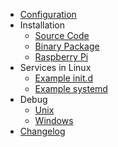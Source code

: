 - [Configuration](/en/setup/config.md)
- Installation
  - [Source Code](/en/setup/sources_install.md)
  - [Binary Package](/en/setup/binary_build.md)
  - [Raspberry Pi](/en/setup/raspberry.md)
- Services in Linux
  - [Example init.d](/en/examples/etc_init.d_theeye-agent ":ignore")
  - [Example systemd](/en/examples/etc_systemd_system_theeye-agent.service ":ignore")
- Debug
  - [Unix](/en/debug-unix.md)
  - [Windows](/en/debug-windows.md)
- [Changelog](/en/changelog.md)
